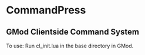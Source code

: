 # CommandPress
## GMod Clientside Command System

To use:
Run cl_init.lua in the base directory in GMod.
